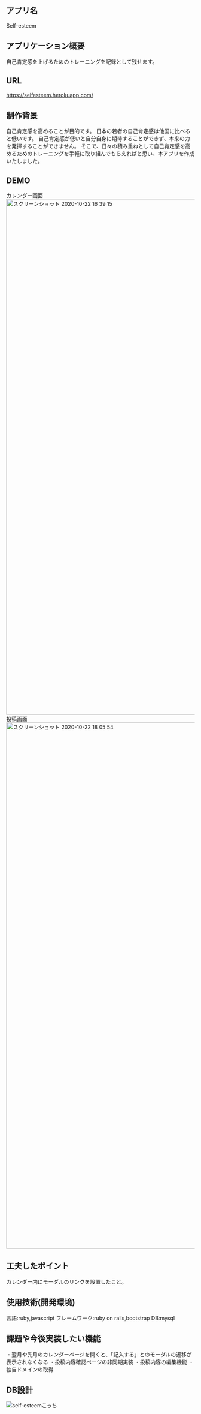 ## アプリ名
Self-esteem

## アプリケーション概要
自己肯定感を上げるためのトレーニングを記録として残せます。

## URL
https://selfesteem.herokuapp.com/

## 制作背景
自己肯定感を高めることが目的です。
日本の若者の自己肯定感は他国に比べると低いです。
自己肯定感が低いと自分自身に期待することができず、本来の力を発揮することができません。
そこで、日々の積み重ねとして自己肯定感を高めるためのトレーニングを手軽に取り組んでもらえればと思い、本アプリを作成いたしました。

## DEMO
カレンダー画面
<img width="1376" alt="スクリーンショット 2020-10-22 16 39 15" src="https://user-images.githubusercontent.com/69777301/96853749-b0926980-1495-11eb-9948-c3171c82e342.png">
<br>
投稿画面
<img width="1404" alt="スクリーンショット 2020-10-22 18 05 54" src="https://user-images.githubusercontent.com/69777301/96853879-d750a000-1495-11eb-8848-17692ac7ac5b.png">

## 工夫したポイント
カレンダー内にモーダルのリンクを設置したこと。

## 使用技術(開発環境)
言語:ruby,javascript
フレームワーク:ruby on rails,bootstrap
DB:mysql

## 課題や今後実装したい機能
・翌月や先月のカレンダーページを開くと、「記入する」とのモーダルの遷移が表示されなくなる
・投稿内容確認ページの非同期実装
・投稿内容の編集機能
・独自ドメインの取得

## DB設計
![self-esteemこっち](https://user-images.githubusercontent.com/69777301/96853931-e8011600-1495-11eb-9815-776efc4c9a08.png)